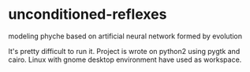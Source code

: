 # unconditioned-reflexes
modeling phyche based on artificial neural network formed by evolution

It's pretty difficult to run it. Project is wrote on python2 using pygtk and cairo.
Linux with gnome desktop environment have used as workspace.